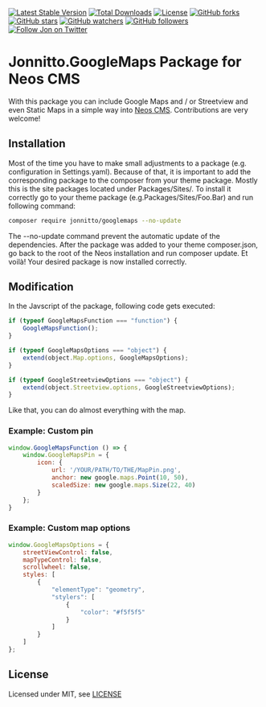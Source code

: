[![Latest Stable Version](https://poser.pugx.org/jonnitto/googlemaps/v/stable)](https://packagist.org/packages/jonnitto/googlemaps)
[![Total Downloads](https://poser.pugx.org/jonnitto/googlemaps/downloads)](https://packagist.org/packages/jonnitto/googlemaps)
[![License](https://poser.pugx.org/jonnitto/googlemaps/license)](LICENSE)
[![GitHub forks](https://img.shields.io/github/forks/jonnitto/Jonnitto.GoogleMaps.svg?style=social&label=Fork)](https://github.com/jonnitto/Jonnitto.GoogleMaps/fork)
[![GitHub stars](https://img.shields.io/github/stars/jonnitto/Jonnitto.GoogleMaps.svg?style=social&label=Stars)](https://github.com/jonnitto/Jonnitto.GoogleMaps/stargazers)
[![GitHub watchers](https://img.shields.io/github/watchers/jonnitto/Jonnitto.GoogleMaps.svg?style=social&label=Watch)](https://github.com/jonnitto/Jonnitto.GoogleMaps/subscription)
[![GitHub followers](https://img.shields.io/github/followers/jonnitto.svg?style=social&label=Follow)](https://github.com/jonnitto/followers)
[![Follow Jon on Twitter](https://img.shields.io/twitter/follow/jonnitto.svg?style=social&label=Follow)](https://twitter.com/jonnitto)

# Jonnitto.GoogleMaps Package for Neos CMS

With this package you can include Google Maps and / or Streetview and even Static Maps in a simple way into [Neos CMS](https://www.neos.io). Contributions are very welcome!

## Installation

Most of the time you have to make small adjustments to a package (e.g. configuration in Settings.yaml). Because of that, it is important to add the corresponding package to the composer from your theme package. Mostly this is the site packages located under Packages/Sites/. To install it correctly go to your theme package (e.g.Packages/Sites/Foo.Bar) and run following command:

```bash
composer require jonnitto/googlemaps --no-update
```

The --no-update command prevent the automatic update of the dependencies. After the package was added to your theme composer.json, go back to the root of the Neos installation and run composer update. Et voilà! Your desired package is now installed correctly.

## Modification

In the Javscript of the package, following code gets executed:

```js
if (typeof GoogleMapsFunction === "function") {
    GoogleMapsFunction();
}

if (typeof GoogleMapsOptions === "object") {
    extend(object.Map.options, GoogleMapsOptions);
}

if (typeof GoogleStreetviewOptions === "object") {
    extend(object.Streetview.options, GoogleStreetviewOptions);
}
```

Like that, you can do almost everything with the map. 

### Example: Custom pin

```js
window.GoogleMapsFunction () => {
    window.GoogleMapsPin = {
        icon: {
            url: '/YOUR/PATH/TO/THE/MapPin.png',
            anchor: new google.maps.Point(10, 50),
            scaledSize: new google.maps.Size(22, 40)
        }
    };
}
```

### Example: Custom map options

```js
window.GoogleMapsOptions = {
    streetViewControl: false,
    mapTypeControl: false,
    scrollwheel: false,
    styles: [
        {
            "elementType": "geometry",
            "stylers": [
                {
                    "color": "#f5f5f5"
                }
            ]
        }
    ]
};
```


## License

Licensed under MIT, see [LICENSE](LICENSE)
